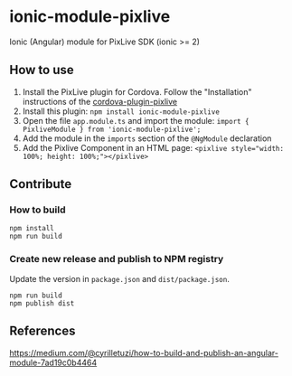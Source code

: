 ionic-module-pixlive
====================

Ionic (Angular) module for PixLive SDK (ionic >= 2)

How to use
----------

1. Install the PixLive plugin for Cordova. Follow the "Installation" instructions of the [cordova-plugin-pixlive](https://github.com/vidinoti/cordova-plugin-PixLive)
2. Install this plugin: `npm install ionic-module-pixlive`
3. Open the file `app.module.ts` and import the module: `import { PixliveModule } from 'ionic-module-pixlive';`
4. Add the module in the `imports` section of the `@NgModule` declaration
5. Add the Pixlive Component in an HTML page: `<pixlive style="width: 100%; height: 100%;"></pixlive>`

Contribute
----------

### How to build

```
npm install
npm run build
```

### Create new release and publish to NPM registry

Update the version in `package.json` and `dist/package.json`.

```
npm run build
npm publish dist
```


References
----------

https://medium.com/@cyrilletuzi/how-to-build-and-publish-an-angular-module-7ad19c0b4464

